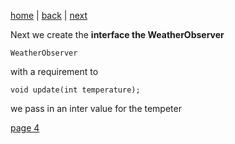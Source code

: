 [home](./page01.md) | [back](./page02.md) | [next](./page04.md)

Next we create the **interface the WeatherObserver**
```
WeatherObserver
```
with a requirement to
```
void update(int temperature);
```
we pass in an inter value for the tempeter

[page 4](./page04.md)
